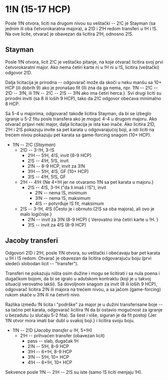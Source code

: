 # 1!N (15-17 HCP)

Posle 1!N otvora, liciti na drugom nivou su veštački -- 2!C je Stayman
(sa jednim ili oba četvorokaratna majora), a 2!D i 2!H redom transferi
u !H i !S. Na ove licite, otvarač je obavezan da licitira 2!H, odnosno
2!S.

## Stayman

Posle 1!N otvora, licit 2!C je veštačko pitanje, na koje otvarač
licitira svoj prvi četvorokaratni major. Ako nema četiri karte ni u !H
ni u !S, licitira (veštački) odgovor 2!D.

Dalja licitacija je prirodna -- odgovarač može da skoči u neku manšu
sa 10+ HCP (ili dobrih 9) ako je pronašao fit {Ili zna da ga nema,
npr. 1!N -- 2!C -- 2!D -- 3!N, ili 1!N -- 2!C -- 2!S -- 3!N ako ima
četiri herca.}. Svi drugi liciti su prirodni inviti (sa 8 ili loših 9
HCP), tako da 2!C odgovor obećava minimalno 8 HCP.

Sa 5-4 u majorima, odgovarač takođe licitira Stayman, da bi se izbeglo
igranje u 5-2 fitu posle transfera ako je moguć 4-4 u drugom
majoru. Ako otvarač prijavi neki major, dalja licitacija je ista kao
inače. Ako licitira 2!D, 2!H i 2!S pokazuju invite sa pet karata u
odgovarajućoj boji, a isti liciti na trećem nivou pokazuju pet karata
sa game-forcing snagom (10+ HCP).

* 1!N -- 2!C (_Stayman_)
    * 2!D -- 3-!H, 3-!S
        * 2!H -- 5!H, 4!S, invit (8-9 HCP)
        * 2!S -- 4!H, 5!S, invit
        * 2!N -- 8-9 HCP, invit za 3!N
        * 3!H -- 5!H, 4!S, GF (10+ HCP)
        * 3!S -- 4!H, 5!S, GF
    * 2!H -- 4!H {Ne 4+!H jer ne otvaramo 1!N sa pet karata u majoru.}
        * 2!S -- 4!S, 3-!H ("da li imaš i !S"), invit
            * 2!N -- nema !S, minimum 
            * 3!N -- nema !S, maksimum
            * 4!S -- potvrđuje !S fit, maksimum
    * 2!S -- 3-!H, 4!S {Često je i obrnuto (2!S sa oba majora), ali ovo je
malo logičnije.}
        * 2!N -- invit za 3!N (8-9 HCP) { Verovatno ima četiri karte u !H. }
        * 3!S -- invit za 4!S (8-9 HCP)


## Jacoby transferi

Odgovori 2!D i 2!H, posle 1!N otvora, su veštački i obećavaju bar pet
karata u !H i !S redom. Otvarač je obavezan da licitira odgovarajuću
boju (prvi sledeći slobodan licit -- "transfer").

Transferi ne pokazuju ništa osim dužine i mogu se licitirati i sa nula
poena i dugačkom bojom, da bi se igralo u adutskom kontraktu (koji je
u takvoj situaciji verovatno lakši). Sa dovoljnom snagom za invit (8
ili loših 9 HCP), odgovarač licitira 2!N ili majora na trećem nivou, a
sa jačom (game-forcing) rukom skače u 3!N ili na četvrti nivo.

Razlika između !N licita i "podrške" za major je u dužini
transferisane boje -- sa tačno pet karata, odgovarač licitira !N da bi
ostavio mogućnost za igranje u bezadutu (u slučaju 5-2 fita). Sa šest
i više, siguran je da fit postoji {Jer 1!N otvor mora imati bar dubl u
svakoj boji.} i licitira svoju boju.

* 1!N -- 2!D (_Jacoby transfer u !H_, 5+!H)
    * 2!H -- prihvaćen transfer (obavezan licit)
        * pass -- slab, dugačak !H
        * 2!N -- 5!H, 8-9 HCP
        * 3!H -- 6+!H, 8-9 HCP
        * 3!N -- 5!H, 10+ HCP
        * 4!H -- 6+!H, 10+ HCP

Sekvence posle 1!N -- 2!H -- 2!S su iste (samo !S liciti menjaju !H).